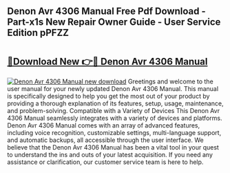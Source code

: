 ## Denon Avr 4306 Manual Free Pdf Download - Part-x1s New Repair Owner Guide - User Service Edition pPFZZ

# <h2><a href="http://bc42600.oget.top/?id=Denon+Avr+4306+Manual">🔗Download New 👉🔴 Denon Avr 4306 Manual</a></h2>

[![Denon Avr 4306 Manual new download](https://i.imgur.com/5g1atiW.png)](http://bc42600.oget.top/?id=Denon+Avr+4306+Manual)
Greetings and welcome to the user manual for your newly updated Denon Avr 4306 Manual. This manual is specifically designed to help you get the most out of your product by providing a thorough explanation of its features, setup, usage, maintenance, and problem-solving. Compatible with a Variety of Devices This Denon Avr 4306 Manual seamlessly integrates with a variety of devices and platforms. Denon Avr 4306 Manual comes with an array of advanced features, including voice recognition, customizable settings, multi-language support, and automatic backups, all accessible through the user interface. We believe that the Denon Avr 4306 Manual has been a vital tool in your quest to understand the ins and outs of your latest acquisition. If you need any assistance or clarification, our customer service team is here to help.
